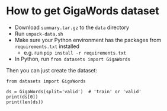 # How to get GigaWords dataset

- Download `summary.tar.gz` to the `data` directory
- Run `unpack-data.sh`
- Make sure your Python environment has the packages from `requirements.txt` installed
    - e.g. run `pip install -r requirements.txt`
- In Python, run `from datasets import GigaWords`

Then you can just create the dataset:
```
from datasets import GigaWords

ds = GigaWords(split='valid')  # 'train' or 'valid'
print(ds[0])
print(len(ds))
```